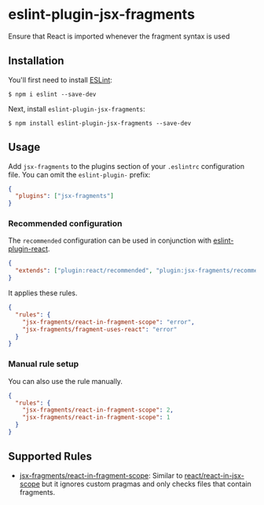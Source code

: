 # eslint-plugin-jsx-fragments

Ensure that React is imported whenever the fragment syntax is used

## Installation

You'll first need to install [ESLint](http://eslint.org):

```
$ npm i eslint --save-dev
```

Next, install `eslint-plugin-jsx-fragments`:

```
$ npm install eslint-plugin-jsx-fragments --save-dev
```

## Usage

Add `jsx-fragments` to the plugins section of your `.eslintrc` configuration file. You can omit the `eslint-plugin-` prefix:

```json
{
  "plugins": ["jsx-fragments"]
}
```

### Recommended configuration

The `recommended` configuration can be used in conjunction with [eslint-plugin-react](https://github.com/yannickcr/eslint-plugin-react).

```json
{
  "extends": ["plugin:react/recommended", "plugin:jsx-fragments/recommended"]
}
```

It applies these rules.

```json
{
  "rules": {
    "jsx-fragments/react-in-fragment-scope": "error",
    "jsx-fragments/fragment-uses-react": "error"
  }
}
```

### Manual rule setup

You can also use the rule manually.

```json
{
  "rules": {
    "jsx-fragments/react-in-fragment-scope": 2,
    "jsx-fragments/react-in-fragment-scope": 1
  }
}
```

## Supported Rules

- [jsx-fragments/react-in-fragment-scope](https://github.com/jaronheard/eslint-plugin-jsx-fragments/blob/master/docs/rules/react-in-fragment-scope.md): Similar to [react/react-in-jsx-scope](https://github.com/yannickcr/eslint-plugin-react/blob/master/docs/rules/react-in-jsx-scope.md) but it ignores custom pragmas and only checks files that contain fragments.

```

```
